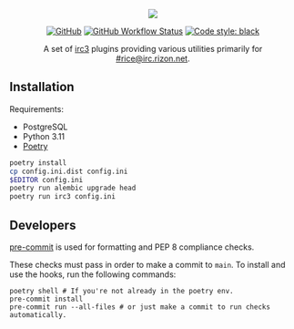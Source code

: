 <p align="center">
  <img align="center" src="logo.png">
</p>

<p align="center">
<a href="LICENSE"><img src="https://img.shields.io/github/license/TheReverend403/cappuccino?style=flat-square" alt="GitHub"></a>
<a href="https://github.com/TheReverend403/cappuccino/actions"><img src="https://img.shields.io/github/actions/workflow/status/TheReverend403/cappuccino/docker.yml?branch=main&style=flat-square" alt="GitHub Workflow Status"></a>
<a href="https://github.com/psf/black"><img src="https://img.shields.io/badge/code%20style-black-000000.svg?style=flat-square" alt="Code style: black"></a>
</p>

<p align="center">
A set of <a href="https://github.com/gawel/irc3">irc3</a> plugins providing various utilities primarily for <a href="https://qchat.rizon.net/?channels=rice">#rice@irc.rizon.net</a>.
</p>

## Installation

Requirements:

* PostgreSQL
* Python 3.11
* [Poetry](https://python-poetry.org)

```sh
poetry install
cp config.ini.dist config.ini
$EDITOR config.ini
poetry run alembic upgrade head
poetry run irc3 config.ini
```

## Developers

[pre-commit](https://pre-commit.com/) is used for formatting and PEP 8 compliance checks.

These checks must pass in order to make a commit to `main`. To install and use the hooks, run the following commands:

```shell script
poetry shell # If you're not already in the poetry env.
pre-commit install
pre-commit run --all-files # or just make a commit to run checks automatically.
```
